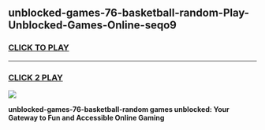 
## unblocked-games-76-basketball-random-Play-Unblocked-Games-Online-seqo9
<h3>
<a href="https://premium76.site?title=unblocked-games-76-basketball-random&ref=25A">CLICK TO PLAY</a></h3>
<hr>

<h3>
<a href="https://premium76.site?title=unblocked-games-76-basketball-random&ref=25A">CLICK 2 PLAY</a>
  
</h3>

<a href="https://premium76.site?title=unblocked-games-76-basketball-random&ref=25A"><img src="https://clearcache.store/games.png"></a>


**unblocked-games-76-basketball-random games unblocked: Your Gateway to Fun and Accessible Online Gaming**
